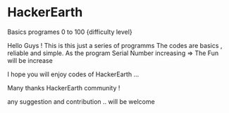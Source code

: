 # HackerEarth
Basics programes 0 to 100 {difficulty level}

Hello Guys ! 
This is this just a series of programms 
The codes are basics , reliable and simple. 
As the program Serial Number increasing => The Fun will be increase 

I hope you will enjoy codes of HackerEarth ...

Many thanks HackerEarth community ! 

any suggestion and contribution .. will be welcome
